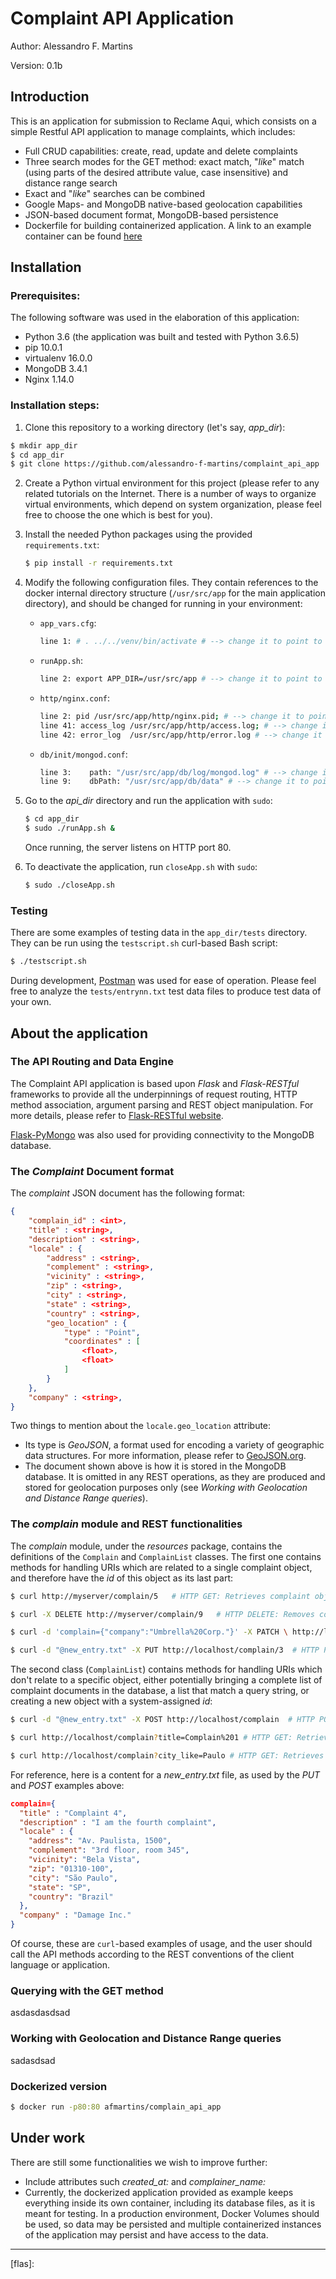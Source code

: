 # Complaint API Application

Author: Alessandro F. Martins

Version: 0.1b 

## Introduction

This is an application for submission to Reclame Aqui, which consists on a simple Restful API application to manage complaints, which includes:

- Full CRUD capabilities: create, read, update and delete complaints
- Three search modes for the GET method: exact match, "*like*" match (using parts of the desired attribute value, case insensitive) and distance range search
- Exact and "*like*" searches can be combined 
- Google Maps- and MongoDB native-based geolocation capabilities
- JSON-based document format, MongoDB-based persistence
- Dockerfile for building containerized application. A link to an example container can be found [here][docker_link]



## Installation

### Prerequisites:

The following software was used in the elaboration of this application: 

- Python 3.6 (the application was built and tested with Python 3.6.5)
- pip 10.0.1
- virtualenv 16.0.0
- MongoDB 3.4.1
- Nginx 1.14.0

### Installation steps:

1. Clone this repository to a working directory (let's say, _app_dir_):  

  ```bash
  $ mkdir app_dir
  $ cd app_dir
  $ git clone https://github.com/alessandro-f-martins/complaint_api_app .
  ```

2. Create a Python virtual environment for this project (please refer to any related tutorials on the Internet. There is a number of ways to organize virtual environments, which depend on system organization, please feel free to choose the one which is best for you).

3. Install the needed Python packages using the provided `requirements.txt`:

   ```bash
   $ pip install -r requirements.txt
   ```

4. Modify the following configuration files. They contain references to the docker internal directory structure (`/usr/src/app` for the main application directory), and should be changed for running in your environment:

   - `app_vars.cfg`:
     ```bash
     line 1: # . ../../venv/bin/activate # --> change it to point to the 'activate' script of your virtual environment 
     ```
   - `runApp.sh`:
     ```bash
     line 2: export APP_DIR=/usr/src/app # --> change it to point to your app_dir
     ```
   - `http/nginx.conf`:
     ```bash
     line 2: pid /usr/src/app/http/nginx.pid; # --> change it to point to your app_dir
     line 41: access_log /usr/src/app/http/access.log; # --> change it to point to your app_dir
     line 42: error_log  /usr/src/app/http/error.log # --> change it to point to your app_dir
     ```
   - `db/init/mongod.conf`:
     ```bash
     line 3:    path: "/usr/src/app/db/log/mongod.log" # --> change it to point to your app_dir
     line 9:    dbPath: "/usr/src/app/db/data" # --> change it to point to your app_dir
     ```

5. Go to the *api_dir* directory and run the application with `sudo`:
   ```bash
   $ cd app_dir
   $ sudo ./runApp.sh &
   ```
   Once running, the server listens on HTTP port 80.

6. To deactivate the application, run `closeApp.sh` with `sudo`:
   ```bash
   $ sudo ./closeApp.sh
   ```

### Testing

There are some examples of testing data in the `app_dir/tests` directory. They can be run using the `testscript.sh` curl-based Bash script:  
```bash
$ ./testscript.sh
```
During development, [Postman][postman_link] was used for ease of operation. Please feel free to analyze the `tests/entrynn.txt` test data files to produce test data of your own.



## About the application  

### The API Routing and Data Engine

The Complaint API application is based upon *Flask* and *Flask-RESTful* frameworks to provide all the underpinnings of request routing, HTTP method association, argument parsing and REST object manipulation. For more details, please refer to [Flask-RESTful website][flask-restful_link].

[Flask-PyMongo][flask-pymongo_link] was also used for providing connectivity to the MongoDB database.

### The *Complaint* Document format

The *complaint* JSON document has the following format:
```json
{
    "complain_id" : <int>,
	"title" : <string>,
	"description" : <string>,
    "locale" : {
		"address" : <string>,
		"complement" : <string>,
		"vicinity" : <string>,
		"zip" : <string>,
		"city" : <string>,
		"state" : <string>,
		"country" : <string>,
		"geo_location" : {
			"type" : "Point",
			"coordinates" : [
				<float>,
				<float>
			]
		}
	},
	"company" : <string>,
}
```
Two things to mention about the `locale.geo_location` attribute:
- Its type is *GeoJSON*, a format used for encoding a variety of geographic data structures. For more information, please refer to [GeoJSON.org][geojson_link].
- The document shown above is how it is stored in the MongoDB database. It is omitted in any REST operations, as they are produced and stored for geolocation purposes only (see *Working with Geolocation and Distance Range queries*).

### The *complain* module and REST functionalities

The *complain* module, under the *resources* package, contains the definitions of the `Complain` and `ComplainList` classes. The first one contains methods for handling URIs which are related to a single complaint object, and therefore have the *id* of this object as its last part:
   ```bash
   $ curl http://myserver/complain/5   # HTTP GET: Retrieves complaint object whose id is 5

   $ curl -X DELETE http://myserver/complain/9   # HTTP DELETE: Removes complaint object whose id is 9

   $ curl -d 'complain={"company":"Umbrella%20Corp."}' -X PATCH \ http://localhost/complain/5 # HTTP PATCH: Modifies the company attribute of complaint object whose id is 5

   $ curl -d "@new_entry.txt" -X PUT http://localhost/complain/3  # HTTP PUT: Replaces the whole content of complaint object whose id is 3 by the complain document contained in file "new_entry.txt" (see below)
   ```
The second class (`ComplainList`) contains methods for handling URIs which don't relate to a specific object, either potentially bringing a complete list of complaint documents in the database, a list that match a query string, or creating a new object with a system-assigned *id*:

   ```bash
   $ curl -d "@new_entry.txt" -X POST http://localhost/complain  # HTTP POST: Replaces the whole content the company attribute of complaint object whose id is 3 by the complain document contained in file "new_entry.txt" (see below)

   $ curl http://localhost/complain?title=Complain%201 # HTTP GET: Retrieving complaints whose 'title' attribute matches "Complain 1" exactly (whole text, case sensitive)

   $ curl http://localhost/complain?city_like=Paulo # HTTP GET: Retrieves complaints made in a city which contains "Paulo" in its name (case insensitive)
   ```
For reference, here is a content for a *new_entry.txt* file, as used by the *PUT* and *POST* examples above:

   ```json
   complain={
     "title" : "Complaint 4",
     "description" : "I am the fourth complaint",
     "locale" : {
       "address": "Av. Paulista, 1500",
       "complement": "3rd floor, room 345",
       "vicinity": "Bela Vista",
       "zip": "01310-100",
       "city": "São Paulo",
       "state": "SP",
       "country": "Brazil"
     },
     "company" : "Damage Inc."
   }
   ```



Of course, these are `curl`-based examples of usage, and the user should call the API methods according to the REST conventions of the client language or application.

### Querying with the GET method

asdasdasdsad

### Working with Geolocation and Distance Range queries

sadasdsad



### Dockerized version



```bash
$ docker run -p80:80 afmartins/complain_api_app
```



## Under work

There are still some functionalities we wish to improve further:

- Include attributes such *created_at: <timestamp>* and *complainer_name: <string>*
- Currently, the dockerized application provided as example keeps everything inside its own container, including its database files, as it is meant for testing. In a production environment, Docker Volumes should be used, so data may be persisted and multiple containerized instances of the application may persist and have access to the data.



----



[geojson_link]:http://geojson.org/
[docker_link]:http://hub.docker.com/afmartins/xxx
[github_link]:https://github.com/alessandro-f-martins/complaint_api_app
[postman_link]:https://www.getpostman.com/apps
[flask-restful_link]:https://flask-restful.readthedocs.io/en/latest/
[flask-pymongo_link]:http://flask-pymongo.readthedocs.io/en/latest/

[flas]: 